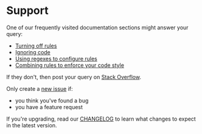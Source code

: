 # Support

One of our frequently visited documentation sections might answer your query:

- [Turning off rules](docs/user-guide/configure.md#rules)
- [Ignoring code](docs/user-guide/ignore-code.md)
- [Using regexes to configure rules](docs/user-guide/regex.md)
- [Combining rules to enforce your code style](docs/user-guide/combine.md)

If they don't, then post your query on [Stack Overflow](https://stackoverflow.com/questions/tagged/stylelint).

Only create a [new issue](https://github.com/stylelint/stylelint/issues/new/choose) if:

- you think you've found a bug
- you have a feature request

If you're upgrading, read our [CHANGELOG](CHANGELOG.md) to learn what changes to expect in the latest version.

